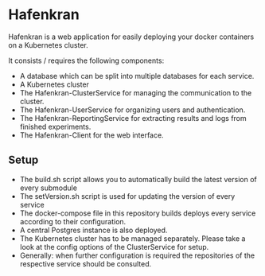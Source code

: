 # Hafenkran

Hafenkran is a web application for easily deploying your docker containers on a Kubernetes cluster.

It consists / requires the following components:
- A database which can be split into multiple databases for each service.
- A Kubernetes cluster
- The Hafenkran-ClusterService for managing the communication to the cluster.
- The Hafenkran-UserService for organizing users and authentication.
- The Hafenkran-ReportingService for extracting results and logs from finished experiments.
- The Hafenkran-Client for the web interface.

## Setup
- The build.sh script allows you to automatically build the latest version of every submodule
- The setVersion.sh script is used for updating the version of every service
- The docker-compose file in this repository builds deploys every service according to their configuration.
- A central Postgres instance is also deployed.
- The Kubernetes cluster has to be managed separately. Please take a look at the config options of the ClusterService for setup.
- Generally: when further configuration is required the repositories of the respective service should be consulted.